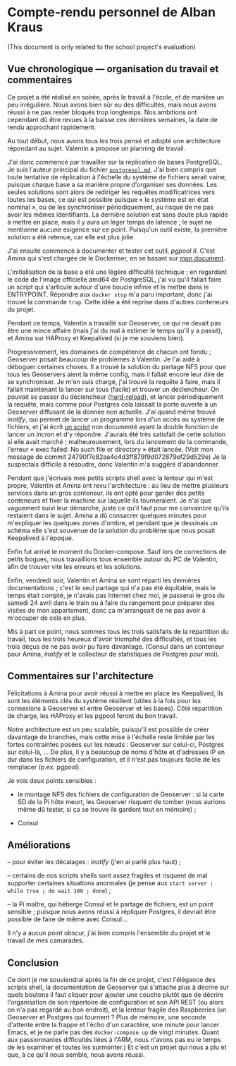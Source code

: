 # Compte-rendu personnel de Alban Kraus

(This document is only related to the school project's evaluation)

## Vue chronologique — organisation du travail et commentaires

Ce projet a été réalisé en soirée, après le travail à l'école, et de
manière un peu irrégulière. Nous avons bien sûr eu des difficultés,
mais nous avons réussi à ne pas rester bloqués trop longtemps. Nos
ambitions ont cependant dû être revues à la baisse ces dernières
semaines, la date de rendu approchant rapidement.

Au tout début, nous avons tous les trois pensé et adopté une
architecture répondant au sujet. Valentin a proposé un planning de
travail.

J'ai donc commencé par travailler sur la réplication de bases
PostgreSQL. Je suis l'auteur principal du fichier
[`postgresql.md`](../postgresql.md).  J'ai bien compris que toute
tentative de réplication à l'échelle du système de fichiers serait
vaine, puisque chaque base a sa manière propre d'organiser ses
données. Les seules solutions sont alors de rediriger les requêtes
modificatrices vers toutes les bases, ce qui est possible puisque « le
système est en état nominal », ou de les synchroniser périodiquement,
au risque de ne pas avoir les mêmes identifiants. La dernière solution
est sans doute plus rapide à mettre en place, mais il y aura un léger
temps de latence ; le sujet ne mentionne aucune exigence sur ce
point. Puisqu'un outil existe, la première solution a été retenue, car
elle est plus jolie.

J'ai ensuite commencé à documenter et tester cet outil, *pgpool
II*. C'est Amina qui s'est chargée de le Dockeriser, en se basant sur
[mon document](../pg-pool-II.md).

L'initialisation de la base a été une légère difficulté technique ; en
regardant le code de l'image officielle amd64 de PostgreSQL, j'ai vu
qu'il fallait faire un script qui s'articule autour d'une boucle
infinie et le mettre dans le ENTRYPOINT. Répondre aux `docker stop`
m'a paru important, donc j'ai trouvé la commande `trap`. Cette idée a
été reprise dans d'autres conteneurs du projet.

Pendant ce temps, Valentin a travaillé sur Geoserver, ce qui ne devait
pas être une mince affaire (mais j'ai du mal à estimer le temps qu'il
y a passé), et Amina sur HAProxy et Keepalived (si je me souviens
bien).

Progressivement, les domaines de compétence de chacun ont fondu ;
Geoserver posait beaucoup de problèmes à Valentin. Je l'ai aidé à
déboguer certaines choses. Il a trouvé la solution du partage NFS pour
que tous les Geoservers aient la même config, mais il fallait encore
leur dire de se synchroniser. Je m'en suis chargé, j'ai trouvé la
requête à faire, mais il fallait maintenant la lancer sur tous
(facile) et trouver un déclencheur. On pouvait se passer du
déclencheur ([hard-reload](../foreman/geoserver-hard-reload)), et
lancer périodiquement la requête, mais comme pour Postgres cela
laissait la porte ouverte à un Geoserver diffusant de la donnée non
actuelle. J'ai quand même trouvé *inotify*, qui permet de lancer un
programme lors d'un accès au système de fichiers, et j'ai écrit
[un script](../foreman/geoserver-reload) non documenté ayant la double
fonction de lancer un *incron* et d'y répondre. J'aurais été très
satisfait de cette solution si elle avait marché ; malheureusement,
lors du lancement de la commande, l'erreur « exec failed: No such file
or directory » était lancée. (Voir mon message de commit
24790f7c82aa4c4d3ff879f9d072879ef29d529e) Je la suspectais difficile à
résoudre, donc Valentin m'a suggéré d'abandonner.

Pendant que j'écrivais mes petits scripts shell avec la lenteur qui
m'est propre, Valentin et Amina ont revu l'architecture : au lieu de
mettre plusieurs services dans un gros conteneur, ils ont opté pour
garder des petits conteneurs et fixer la machine sur laquelle ils
tourneraient. Je n'ai que vaguement suivi leur démarche, juste ce
qu'il faut pour me convaincre qu'ils restaient dans le sujet. Amina a
dû consacrer quelques minutes pour m'expliquer les quelques zones
d'ombre, et pendant que je dessinais un schéma elle s'est souvenue de
la solution du problème que nous posait Keepalived à l'époque.

Enfin fut arrivé le moment du Docker-compose. Sauf lors de corrections
de petits bogues, nous travaillions tous ensemble autour du PC de
Valentin, afin de trouver vite les erreurs et les solutions.

Enfin, vendredi soir, Valentin et Amina se sont réparti les dernières
documentations ; c'est le seul partage qui n'a pas été équitable, mais
le temps était compté, je n'avais pas Internet chez moi, je passerai
le gros du samedi 24 avril dans le train ou à faire du rangement pour
préparer des visites de mon appartement, donc ça m'arrangeait de ne
pas avoir à m'occuper de cela en plus.

Mis à part ce point, nous sommes tous les trois satisfaits de la
répartition du travail, tous les trois heureux d'avoir triomphé des
difficultés, et tous les trois déçus de ne pas avoir pu faire
davantage. (Consul dans un conteneur pour Amina, *inotify* et le
collecteur de statistiques de Postgres pour moi).



## Commentaires sur l'architecture

Félicitations à Amina pour avoir réussi à mettre en place les
Keepalived, ils sont les éléments clés du système résilient (utiles à
la fois pour les connexions à Geoserver et entre Geoserver et les
bases). Côté répartition de charge, les HAProxy et les pgpool feront
du bon travail.

Notre architecture est un peu scalable, puisqu'il est possible de
créer davantage de branches, mais cette mise à l'échelle reste limitée
par les fortes contraintes posées sur les nœuds : Geoserver sur
celui-ci, Postgres sur celui-là, ... De plus, il y a beaucoup de noms
d'hôte et d'adresses IP en dur dans les fichiers de configuration, et
il n'est pas toujours facile de les remplacer (p.ex. pgpool).

Je vois deux points sensibles :

* le montage NFS des fichiers de configuration de Geoserver : si la
carte SD de la Pi hôte meurt, les Geoserver risquent de tomber (nous
aurions même dû tester, si ça se trouve ils gardent tout en mémoire) ;

* Consul



## Améliorations

– pour éviter les décalages : *inotify* (j'en ai parlé plus haut) ;

– certains de nos scripts shells sont assez fragiles et risquent de
  mal supporter certaines situations anormales (je pense aux `start
  server ; while true ; do wait 100 ; done`) ;

– la Pi maître, qui héberge Consul et le partage de fichiers, est un
  point sensible ; puisque nous avons réussi à répliquer Postgres, il
  devrait être possible de faire de même avec Consul...

Il n'y a aucun point obscur, j'ai bien compris l'ensemble du projet et
le travail de mes camarades.


## Conclusion

Ce dont je me souviendrai après la fin de ce projet, c'est l'élégance
des scripts shell, la documentation de Geoserver qui s'attache plus à
décrire sur quels boutons il faut cliquer pour ajouter une couche
plutôt que de décrire l'organisation de son répertoire de
configuration et son API REST (ou alors on n'a pas regardé au bon
endroit), et la lenteur fragile des Raspberries (un Geoserver et
Postgres qui tournent ? Plus de mémoire, une seconde d'attente entre
la frappe et l'écho d'un caractère, une minute pour lancer Emacs, et
je ne parle pas des `docker-compose up` de vingt minutes. Quant aux
passionnantes difficultés liées à l'ARM, nous n'avons pas eu le temps
de les examiner et toutes les surmonter.) Et c'est un projet qui nous
a plu et que, à ce qu'il nous semble, nous avons réussi.
